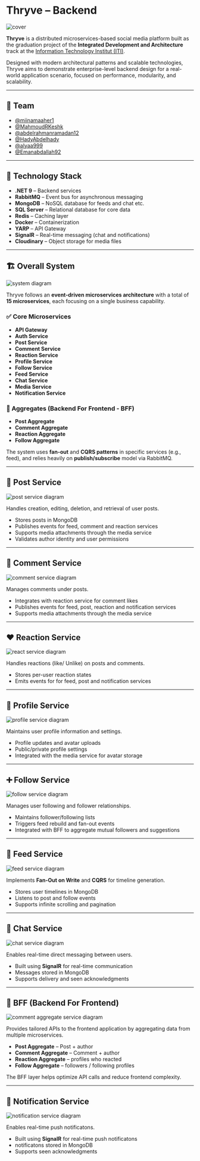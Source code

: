 # Thryve – Backend

![cover](diagrams/Thryve.png)

**Thryve** is a distributed microservices-based social media platform built as the graduation project of the **Integrated Development and Architecture** track at the [Information Technology Institut (ITI)](https://iti.gov.eg/home).

Designed with modern architectural patterns and scalable technologies, Thryve aims to demonstrate enterprise-level backend design for a real-world application scenario, focused on performance, modularity, and scalability.

---

## 👥 Team

* [@miinamaaher1](https://github.com/miinamaaher1)
* [@MahmoudRKeshk](https://github.com/MahmoudRKeshk)
* [@abdelrahmanramadan12](https://github.com/abdelrahmanramadan12)
* [@HadyAbdelhady](https://github.com/HadyAbdelhady)
* [@alyaa999](https://github.com/alyaa999)
* [@Emanabdallah92](https://github.com/Emanabdallah92)

---

## 🧰 Technology Stack

* **.NET 9** – Backend services
* **RabbitMQ** – Event bus for asynchronous messaging
* **MongoDB** – NoSQL database for feeds and chat etc.
* **SQL Server** – Relational database for core data
* **Redis** – Caching layer
* **Docker** – Containerization
* **YARP** – API Gateway
* **SignalR** – Real-time messaging (chat and notifications)
* **Cloudinary** – Object storage for media files

---

## 🏗️ Overall System 

![system diagram](diagrams/system-diagram.svg)

Thryve follows an **event-driven microservices architecture** with a total of **15 microservices**, each focusing on a single business capability.

### ✅ Core Microservices

* **API Gateway**
* **Auth Service**
* **Post Service**
* **Comment Service**
* **Reaction Service**
* **Profile Service**
* **Follow Service**
* **Feed Service**
* **Chat Service**
* **Media Service**
* **Notification Service**

### 🎯 Aggregates (Backend For Frontend - BFF)

* **Post Aggregate**
* **Comment Aggregate**
* **Reaction Aggregate**
* **Follow Aggregate**

The system uses **fan-out** and **CQRS patterns** in specific services (e.g., feed), and relies heavily on **publish/subscribe** model via RabbitMQ.

---

## 📝 Post Service

![post service diagram](diagrams/post-service-diagram.svg)

Handles creation, editing, deletion, and retrieval of user posts.

* Stores posts in MongoDB
* Publishes events for feed, comment and reaction services
* Supports media attachments through the media service
* Validates author identity and user permissions

---

## 💬 Comment Service

![comment service diagram](diagrams/comment-service-diagram.svg)

Manages comments under posts.

* Integrates with reaction service for comment likes
* Publishes events for feed, post, reaction and notification services
* Supports media attachments through the media service

---

## ❤️ Reaction Service

![react service diagram](diagrams/react-service-diagram.svg)

Handles reactions (like/ Unlike) on posts and comments.

* Stores per-user reaction states
* Emits events for for feed, post and notification services

---

## 👤 Profile Service

![profile service diagram](diagrams/profile-service-diagram.svg)

Maintains user profile information and settings.

* Profile updates and avatar uploads
* Public/private profile settings
* Integrated with the media service for avatar storage

---

## ➕ Follow Service

![follow service diagram](diagrams/follow-service-diagram.svg)

Manages user following and follower relationships.

* Maintains follower/following lists
* Triggers feed rebuild and fan-out events
* Integrated with BFF to aggregate mutual followers and suggestions

---

## 📰 Feed Service

![feed service diagram](diagrams/feed-service-diagram.svg)

Implements **Fan-Out on Write** and **CQRS** for timeline generation.

* Stores user timelines in MongoDB
* Listens to post and follow events
* Supports infinite scrolling and pagination

---

## 💬 Chat Service

![chat service diagram](diagrams/chat-service-diagram.svg)

Enables real-time direct messaging between users.

* Built using **SignalR** for real-time communication
* Messages stored in MongoDB
* Supports delivery and seen acknowledgments

---

## 🧠 BFF (Backend For Frontend)

![comment aggregate service diagram](diagrams/comment-aggregate-service-diagram.svg)

Provides tailored APIs to the frontend application by aggregating data from multiple microservices.

* **Post Aggregate** – Post + author
* **Comment Aggregate** – Comment + author
* **Reaction Aggregate** – profiles who reacted
* **Follow Aggregate** – followers / following profiles

The BFF layer helps optimize API calls and reduce frontend complexity.

---

## 🔔 Notification Service

![notification service diagram](diagrams/notification-service-diagram.svg)

Enables real-time push notificatons.

* Built using **SignalR** for real-time push notificatons
* notificatons stored in MongoDB
* Supports seen acknowledgments
  
